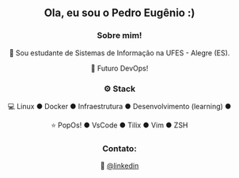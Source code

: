<div align="center">
<h2>Ola, eu sou o Pedro Eugênio :)</h2>

<h3>  Sobre mim!</h3>

  🙋 Sou estudante de Sistemas de Informação na UFES - Alegre (ES).
  
  💼 Futuro DevOps!

<h3>⚙️ Stack</h3>

  💻 Linux ● Docker ● Infraestrutura ●  Desenvolvimento (learning) ●  
  
  ⭐ PopOs! ● VsCode ● Tilix ● Vim ● ZSH

<h3>Contato:</h3>

  🐧 [@linkedin](https://www.linkedin.com/in/opedroeugenio/)
